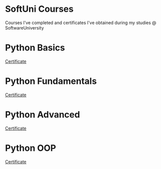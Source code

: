 
# SoftUni Courses
Courses I've completed and certificates I've obtained during my studies @ SoftwareUniversity
# Python Basics
<a href="https://user-images.githubusercontent.com/113101261/189129965-132d9cbb-f2cd-48e6-9fea-f85619b4df32.jpg" class="button">Certificate</a>
# Python Fundamentals
<a href="https://user-images.githubusercontent.com/113101261/189130139-8cb97fda-2ab0-4d7d-8499-05c80c25cba4.jpg">Certificate</a>
# Python Advanced
<a href="https://user-images.githubusercontent.com/113101261/189130929-8e0a9992-e968-4e2c-8e17-a9a661a0d75b.jpeg">Certificate</a>
# Python OOP
<a href="https://user-images.githubusercontent.com/113101261/189131014-c97db139-20c6-4277-ad29-7cec67c24e63.jpeg">Certificate</a>

